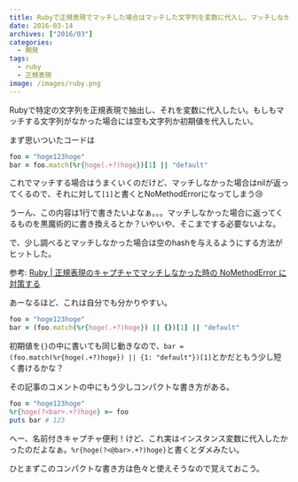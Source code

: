 ```yaml
---
title: Rubyで正規表現でマッチした場合はマッチした文字列を変数に代入し、マッチしなかった場合にNoMethodErrorを返さない方法
date: 2016-03-14
archives: ["2016/03"]
categories:
  - 開発
tags:
  - ruby
  - 正規表現
image: /images/ruby.png
---
```

Rubyで特定の文字列を正規表現で抽出し、それを変数に代入したい。もしもマッチする文字列がなかった場合には空も文字列か初期値を代入したい。

<!--more-->

まず思いついたコードは

```ruby
foo = "hoge123hoge"
bar = foo.match(%r{hoge(.+?)hoge})[1] || "default"
```

これでマッチする場合はうまくいくのだけど、マッチしなかった場合はnilが返ってくるので、それに対して`[1]`と書くとNoMethodErrorになってしまう😢

うーん、この内容は1行で書きたいよなぁ。。。マッチしなかった場合に返ってくるものを黒魔術的に書き換えるとか？いやいや、そこまでする必要ないよな。

で、少し調べるとマッチしなかった場合は空のhashを与えるようにする方法がヒットした。

参考: [Ruby | 正規表現のキャプチャでマッチしなかった時の NoMethodError に対策する](https://qiita.com/Yinaura/items/61f636c9902b8b9cb196)

あーなるほど、これは自分でも分かりやすい。

```ruby
foo = "hoge123hoge"
bar = (foo.match(%r{hoge(.+?)hoge}) || {})[1] || "default"
```

初期値を`{}`の中に書いても同じ動きなので、`bar = (foo.match(%r{hoge(.+?)hoge}) || {1: "default"})[1]`とかだともう少し短く書けるかな？

その記事のコメントの中にもう少しコンパクトな書き方がある。

```ruby
foo = "hoge123hoge"
%r{hoge(?<bar>.+?)hoge} =~ foo
puts bar # 123
```

へー、名前付きキャプチャ便利！けど、これ実はインスタンス変数に代入したかったのだよなぁ。`%r{hoge(?<@bar>.+?)hoge}`と書くとダメみたい。

ひとまずこのコンパクトな書き方は色々と使えそうなので覚えておこう。
